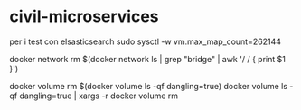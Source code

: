 # civil-microservices

per i test con elsasticsearch
sudo sysctl -w vm.max_map_count=262144

 docker network rm $(docker network ls | grep "bridge" | awk '/ / { print $1 }')

docker volume rm $(docker volume ls -qf dangling=true)
docker volume ls -qf dangling=true | xargs -r docker volume rm
